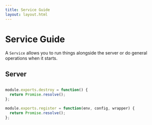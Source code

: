 ```yaml
---
title: Service Guide
layout: layout.html
---
```


# Service Guide

A `Service` allows you to run things alongside the server or do general operations when it starts.

## Server

```javascript

module.exports.destroy = function() {
  return Promise.resolve();
};

module.exports.register = function(env, config, wrapper) {
  return Promise.resolve();
};

```
